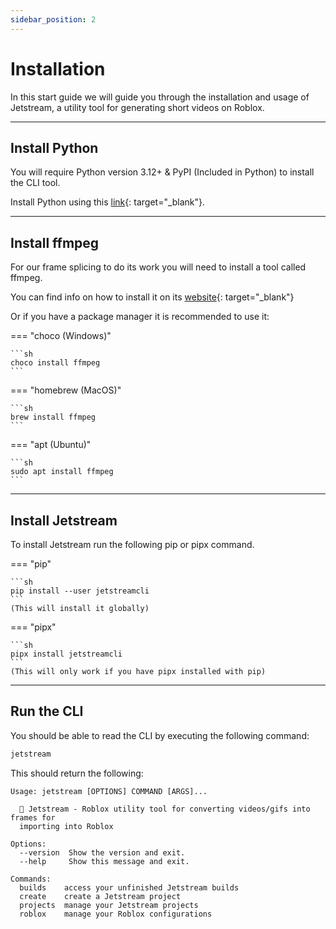 ```yaml
---
sidebar_position: 2
---
```


# Installation

In this start guide we will guide you through the installation and usage of Jetstream, a utility tool for generating short videos on Roblox.

---

## Install Python

You will require Python version 3.12+ & PyPI (Included in Python) to install the CLI tool.

Install Python using this [link](https://www.python.org/downloads/){: target="_blank"}.

---

## Install ffmpeg

For our frame splicing to do its work you will need to install a tool called ffmpeg.

You can find info on how to install it on its [website](https://www.ffmpeg.org/download.html){: target="_blank"}

Or if you have a package manager it is recommended to use it:

=== "choco (Windows)"

    ```sh
    choco install ffmpeg
    ```

=== "homebrew (MacOS)"

    ```sh
    brew install ffmpeg
    ```

=== "apt (Ubuntu)"

    ```sh
    sudo apt install ffmpeg
    ```

---

## Install Jetstream

To install Jetstream run the following pip or pipx command.

=== "pip"

    ```sh
    pip install --user jetstreamcli
    ```
    (This will install it globally)

=== "pipx"

    ```sh
    pipx install jetstreamcli
    ```
    (This will only work if you have pipx installed with pip)

---

## Run the CLI

You should be able to read the CLI by executing the following command:

```sh
jetstream
```

This should return the following:

```
Usage: jetstream [OPTIONS] COMMAND [ARGS]...

  🚀 Jetstream - Roblox utility tool for converting videos/gifs into frames for
  importing into Roblox

Options:
  --version  Show the version and exit.
  --help     Show this message and exit.

Commands:
  builds    access your unfinished Jetstream builds
  create    create a Jetstream project
  projects  manage your Jetstream projects
  roblox    manage your Roblox configurations
```
